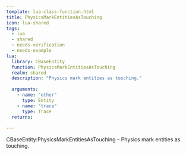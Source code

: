 ```yaml
---
template: lua-class-function.html
title: PhysicsMarkEntitiesAsTouching
icon: lua-shared
tags:
  - lua
  - shared
  - needs-verification
  - needs-example
lua:
  library: CBaseEntity
  function: PhysicsMarkEntitiesAsTouching
  realm: shared
  description: "Physics mark entities as touching."
  
  arguments:
    - name: "other"
      type: Entity
    - name: "trace"
      type: Trace
  returns:
    
---
```


<div class="lua__search__keywords">
CBaseEntity:PhysicsMarkEntitiesAsTouching &#x2013; Physics mark entities as touching.
</div>
